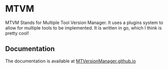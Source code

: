 # MTVM
MTVM Stands for Multiple Tool Version Manager.
It uses a plugins system to allow for multiple tools to be implemented.
It is written in go, which I think is pretty cool!
## Documentation
The documentation is available at [MTVersionManager.github.io](https://MTVersionManager.github.io)
